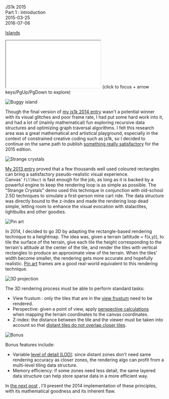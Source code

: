 <div class="series">JS1k 2015</div>
<div class="title">Part 1 : introduction</div>
<div class="pubdate">2015-03-25</div>
<div class="lastmodifdate">2016-07-06</div>

<div class="demo">

[Islands](http://js1k.com/2324 "Islands")

<iframe class="demo" src="//rawgit.com/ehouais/js1k/gh-pages/shim.html?demo=2015-Islands"></iframe>
(click to focus + arrow keys/PgUp/PgDown to explore)

</div>

![Buggy island](http://ehouais.net/blog/wp-content/uploads/2015/03/buggy1.png "Buggy island")

Though the final version of [my js1k 2014 entry](http://js1k.com/1966 "Buggy Island") wasn't a potential winner with its visual glitches and poor frame rate, I had put some hard work into it, and had a lot of (mainly mathematical) fun exploring recursive data structures and optimizing graph traversal algorithms. I felt this research area was a great mathematical and artistical playground, especially in the context of constrained creative coding such as js1k, so I decided to continue on the same path to publish [something really satisfactory](http://js1k.com/2015-hypetrain/demo/2324 "Islands") for the 2015 edition.

![Strange crystals](http://ehouais.net/blog/wp-content/uploads/2013/05/crystals.png "Strange crystals")

[My 2013 entry](http://js1k.com/2013-spring/demo/1555 "Strange crystals") proved that a few thousands well used coloured rectangles can bring a satisfactory pseudo-realistic visual experience. Canvas' `fillRect` is fast enough for the job, as long as it is backed by a powerful engine to keep the rendering loop is as simple as possible. The "Strange Crystals" demo used this technique in conjunction with old-school 2.5D techniques to simulate a first-person mine cart ride. The data structure was directly bound to the z-index and made the rendering loop dead simple, letting room to enhance the visual evocation with stalactites, lightbulbs and other goodies.

![Pin art](http://ehouais.net/blog/wp-content/uploads/2015/03/pinart.jpg "Pin art")

In 2014, I decided to go 3D by adapting the rectangle-based rendering technique to a heightmap. The idea was, given a terrain (altitude = f(x,y)), to tile the surface of the terrain, give each tile the height corresponding to the terrain's altitude at the center of the tile, and render the tiles with vertical rectangles to produce an approximate view of the terrain. When the tiles' width become smaller, the rendering gets more accurate and hopefully realistic. [Pin art](https://en.wikipedia.org/wiki/Pin_Art "Pin Art") frames are a good real-world equivalent to this rendering technique.

![3D projection](http://ehouais.net/blog/wp-content/uploads/2015/03/projection.png "3D projection")

The 3D rendering process must be able to perform standard tasks:
- View frustum : only the tiles that are in the <a title="View frustum" href="https://en.wikipedia.org/wiki/Viewing_frustum">view frustum</a> need to be rendered.
- Perspective: given a point of view, apply <a title="3D projection" href="https://en.wikipedia.org/wiki/3D_projection">perspective calculations</a> when mapping the terrain coordinates to the canvas coordinates.
- Z-index: the distance between the tile and the viewer must be taken into account so that [distant tiles do not overlap closer tiles](https://en.wikipedia.org/wiki/Hidden_surface_determination "Hidden surface determination").

![Bonus](http://ehouais.net/blog/wp-content/uploads/2015/03/bonus.png "Bonus")

Bonus features include:
- Variable <a title="Level of detail" href="https://en.wikipedia.org/wiki/Level_of_detail">level of detail (LOD)</a>: since distant zones don't need same rendering accuracy as closer zones, the rendering algo can profit from a multi-level tiling data structure.
- Memory efficiency: if some zones need less detail, the same layered data structure can help store sparse data in a more efficient way.

In [the next post](../04/js1k-2015-part-2-buggy-island "Buggy Island") , I'll present the 2014 implementation of these principles, with its mathematical goodness and its inherent flaw.
